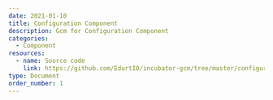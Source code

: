 ```yaml
---
date: 2021-01-10
title: Configuration Component
description: Gcm for Configuration Component
categories:
  - Component
resources:
  - name: Source code
    link: https://github.com/EdurtIO/incubator-gcm/tree/master/configuration
type: Document
order_number: 1
---
```

